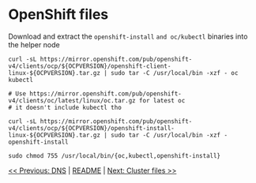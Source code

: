 # OpenShift files
Download and extract the `openshift-install` `and oc/kubectl` binaries into the helper node

```
curl -sL https://mirror.openshift.com/pub/openshift-v4/clients/ocp/${OCPVERSION}/openshift-client-linux-${OCPVERSION}.tar.gz | sudo tar -C /usr/local/bin -xzf - oc kubectl

# Use https://mirror.openshift.com/pub/openshift-v4/clients/oc/latest/linux/oc.tar.gz for latest oc
# it doesn't include kubectl tho

curl -sL https://mirror.openshift.com/pub/openshift-v4/clients/ocp/${OCPVERSION}/openshift-install-linux-${OCPVERSION}.tar.gz | sudo tar -C /usr/local/bin -xzf - openshift-install

sudo chmod 755 /usr/local/bin/{oc,kubectl,openshift-install}
```

[<< Previous: DNS](4-dns.md) | [README](../README.md) | [Next: Cluster files >>](6-cluster-files.md)

